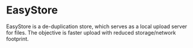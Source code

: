 # EasyStore

EasyStore is a de-duplication store, which serves as a local upload server for files.
The objective is faster upload with reduced storage/network footprint. 
